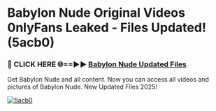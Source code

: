 # Babylon Nude Original Videos 0nlyFans Leaked - Files Updated! (5acb0)

<h3>🔴 CLICK HERE 🌐==►► <a href="https://tinyurl.com/yc6ubb5a" rel="nofollow">Babylon Nude Updated Files</a></h3>

Get Babylon Nude and all content. Now you can access all videos and pictures of Babylon Nude. New Updated Files 2025!

[![5acb0](https://i.imgur.com/7eu0CRL.gif)](https://tinyurl.com/yc6ubb5a)

